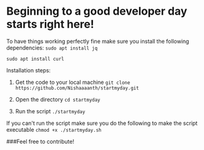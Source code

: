 # Beginning to a good developer day starts right here!

To have things working perfectly fine make sure you install the following dependencies:
`sudo apt install jq`

`sudo apt install curl`

Installation steps:
1. Get the code to your local machine
`git clone https://github.com/Nishaaaanth/startmyday.git`

2. Open the directory
`cd startmyday`

3. Run the script
`./startmyday`

If you can't run the script make sure you do the following to make the script executable
`chmod +x ./startmyday.sh`

###Feel free to contribute!
